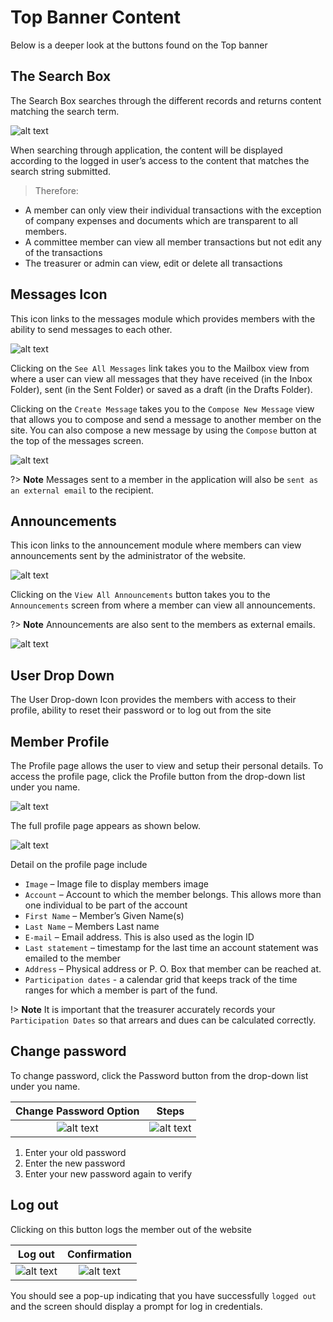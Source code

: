 # Top Banner Content
Below is a deeper look at the buttons found on the Top banner

## The Search Box
The Search Box searches through the different records and returns content matching the search term.
<div style="width:500px;">

![alt text](images/3.1_Search.png "search page")
</div>

When searching through application, the content will be displayed according to the logged in user’s access to the content that matches the search string submitted.

>Therefore:
-	A member can only view their individual transactions with the exception of company expenses and documents which are transparent to all members.
-	A committee member can view all member transactions but not edit any of the transactions
-	The treasurer or admin can view, edit or delete all transactions

## Messages Icon
This icon links to the messages module which provides members with the ability to send messages to each other.

<div style="width:500px;">

![alt text](images/3.1_Message.png "messages icon")
</div>

Clicking on the `See All Messages` link takes you to the Mailbox view from where a user can view all messages that they have received (in the Inbox Folder), sent (in the Sent Folder) or saved as a draft (in the Drafts Folder).

Clicking on the `Create Message` takes you to the `Compose New Message` view that allows you to compose and send a message to another member on the site. You can also compose a new message by using the `Compose` button at the top of the messages screen.

<div style="width:500px;">

![alt text](images/3.1.1_Message_Inbox.png "messages inbox")
</div>

?> **Note** Messages sent to a member in the application will also be `sent as an external email` to the recipient.

##	Announcements
This icon links to the announcement module where members can view announcements sent by the administrator of the website.

<div style="width:500px;">

![alt text](images/3.2_Announcement.png "announcements icon")
</div>

Clicking on the `View All Announcements` button takes you to the `Announcements` screen from where a member can view all announcements.

?> **Note** Announcements are also sent to the members as external emails.

<div style="width:500px;">

![alt text](images/3.2.1_Annoucement_inbox.png "announcements inbox")
</div>

## User Drop Down
The User Drop-down Icon provides the members with access to their profile, ability to reset their password or to log out from the site

## Member Profile
The Profile page allows the user to view and setup their personal details. To access the profile page, click the Profile button from the drop-down list under you name.

<div style="width:500px;">

![alt text](images/3.4_Member_Account_Profile.png "Account profile button")
</div>

The full profile page appears as shown below.
<div style="width:500px;">

![alt text](images/3.5_Profile_Detail.png "Account profile detail page")
</div>

Detail on the profile page include
- `Image` – Image file to display members image
-	`Account` – Account to which the member belongs. This allows more than one individual to be part of the account
-	`First Name` – Member’s Given Name(s)
-	`Last Name` – Members Last name
-	`E-mail` – Email address. This is also used as the login ID
-	`Last statement` – timestamp for the last time an account statement was emailed to the member
-	`Address` – Physical address or P. O. Box that member can be reached at.
-	`Participation dates` -  a calendar grid that keeps track of the time ranges for which a member is part of the fund.

!> **Note** It is important that the treasurer accurately records your `Participation Dates` so that arrears and dues can be calculated correctly.

## Change password
To change password, click the Password button from the drop-down list under you name.

|  Change Password Option             | Steps |
  :-------------------------:|:-------------------------:
![alt text](images/3.4.2_Change_Password.png "change password option")|![alt text](images/3.4.3_Change_Password_dialog.png "change password dialog")

  1. Enter your old password
  1. Enter the new password
  1. Enter your new password again to verify


## Log out
Clicking on this button logs the member out of the website

|  Log out             | Confirmation |
  :-------------------------:|:-------------------------:
![alt text](images/3.7.1_Log_Out.png "log out option")|![alt text](images/3.7_Logged_Out.png "logged out pop up")

You should see a pop-up indicating that you have successfully `logged out` and the screen should display a prompt for log in credentials.
